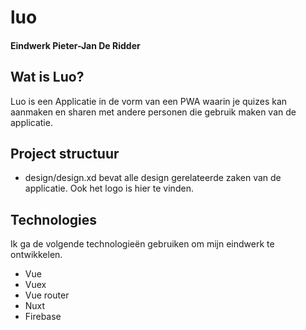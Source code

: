 # luo
#### Eindwerk Pieter-Jan De Ridder

## Wat is Luo?
Luo is een Applicatie in de vorm van een PWA waarin je quizes kan aanmaken en sharen met andere personen die gebruik maken van de applicatie.

## Project structuur
- design/design.xd bevat alle design gerelateerde zaken van de applicatie. Ook het logo is hier te vinden.

## Technologies
Ik ga de volgende technologieën gebruiken om mijn eindwerk te ontwikkelen.
- Vue
- Vuex
- Vue router
- Nuxt
- Firebase
